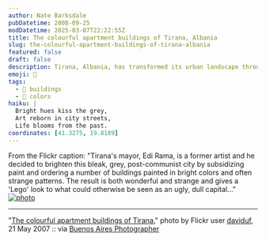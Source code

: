 ```yaml
---
author: Nate Barksdale
pubDatetime: 2008-09-25
modDatetime: 2025-03-07T22:22:55Z
title: The colourful apartment buildings of Tirana, Albania
slug: the-colourful-apartment-buildings-of-tirana-albania
featured: false
draft: false
description: Tirana, Albania, has transformed its urban landscape through vibrant colors and unique patterns on its buildings. An example of this creative approach is highlighted in the following quote
emoji: 🎨
tags:
  - 🏢 buildings
  - 🌈 colors
haiku: |
  Bright hues kiss the grey,  
  Art reborn in city streets,  
  Life blooms from the past.
coordinates: [41.3275, 19.8189]
---
```


From the Flickr caption: "Tirana's mayor, Edi Rama, is a former artist and he decided to brighten this bleak, grey, post-communist city by subsidizing paint and ordering a number of buildings painted in bright colors and often strange patterns. The result is both wonderful and strange and gives a 'Lego' look to what could otherwise be seen as an ugly, dull capital..." [![photo](http://culture-making.com/media/540539905_ad5c1cf120_b.jpg)](http://www.flickr.com/photos/davduf/540539905/in/photostream/)

---

"[The colourful apartment buildings of Tirana](http://www.flickr.com/photos/davduf/540539905/in/photostream/)," photo by Flickr user [daviduf](http://www.flickr.com/photos/davduf/540539905/in/photostream/), 21 May 2007 :: via [Buenos Aires Photographer](http://www.buenosairesphotographer.com/)
